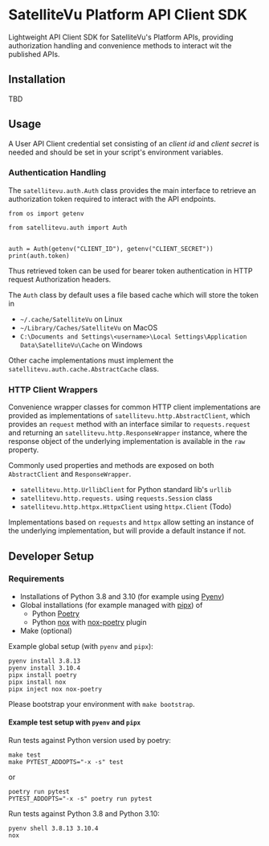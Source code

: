 # SatelliteVu Platform API Client SDK

Lightweight API Client SDK for SatelliteVu's Platform APIs, providing authorization
handling and convenience methods to interact wit the published APIs.

## Installation

TBD

## Usage

A User API Client credential set consisting of an _client id_ and _client secret_ is
needed and should be set in your script's environment variables.

### Authentication Handling

The `satellitevu.auth.Auth` class provides the main interface to retrieve an
authorization token required to interact with the API endpoints.

```
from os import getenv

from satellitevu.auth import Auth


auth = Auth(getenv("CLIENT_ID"), getenv("CLIENT_SECRET"))
print(auth.token)
```

Thus retrieved token can be used for bearer token authentication in HTTP request
Authorization headers.

The `Auth` class by default uses a file based cache which will store the token in

- `~/.cache/SatelliteVu` on Linux
- `~/Library/Caches/SatelliteVu` on MacOS
- `C:\Documents and Settings\<username>\Local Settings\Application Data\SatelliteVu\Cache`
  on Windows

Other cache implementations must implement the `satellitevu.auth.cache.AbstractCache`
class.

### HTTP Client Wrappers

Convenience wrapper classes for common HTTP client implementations are provided as
implementations of `satellitevu.http.AbstractClient`, which provides an `request` method
with an interface similar to `requests.request` and returning an
`satellitevu.http.ResponseWrapper` instance, where the response object of the underlying
implementation is available in the `raw` property.

Commonly used properties and methods are exposed on both `AbstractClient` and
`ResponseWrapper`.

- `satellitevu.http.UrllibClient` for Python standard lib's `urllib`
- `satellitevu.http.requests.` using `requests.Session` class
- `satellitevu.http.httpx.HttpxClient` using `httpx.Client` (Todo)

Implementations based on `requests` and `httpx` allow setting an instance of the
underlying implementation, but will provide a default instance if not.

## Developer Setup

### Requirements

- Installations of Python 3.8 and 3.10 (for example using [Pyenv][pyenv])
- Global installations (for example managed with [pipx][pipx]) of
  - Python [Poetry](poetry)
  - Python [nox](nox) with [nox-poetry](nox-poetry) plugin
- Make (optional)

Example global setup (with `pyenv` and `pipx`):

```
pyenv install 3.8.13
pyenv install 3.10.4
pipx install poetry
pipx install nox
pipx inject nox nox-poetry
```

Please bootstrap your environment with `make bootstrap`.

#### Example test setup with `pyenv` and `pipx`

Run tests against Python version used by poetry:

```
make test
make PYTEST_ADDOPTS="-x -s" test
```

or

```
poetry run pytest
PYTEST_ADDOPTS="-x -s" poetry run pytest
```

Run tests against Python 3.8 and Python 3.10:

```
pyenv shell 3.8.13 3.10.4
nox
```

[pyenv]: https://github.com/pyenv/pyenv
[poetry]: https://python-poetry.org
[pipx]: https://pypa.github.io/pipx/
[nox]: https://nox.thea.codes/en/stable/
[nox-poetry]: https://nox-poetry.readthedocs.io/en/stable/
